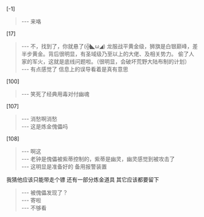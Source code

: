 
[-1] 
>--- 来咯<br>

[17] 
>--- 不，找到了，你就悬了(╬◣ω◢)
龙服战平黄金级，狮旗是白银巅峰，差半步黄金。背后很明显，有圣域级乃至以上的大佬、及相关势力。
偷了人家的军火，这就是底线问题啦。（很明显，会破坏荒野大陆布制的计划）<br>
>--- 有点感觉了
信息上的误导看着是真有意思<br>

[100] 
>--- 笑死了经典用毒对付幽魂<br>

[107] 
>--- 消愁啊消愁<br>
>--- 这是炼金傀儡吗<br>

[108] 
>--- 啊这<br>
>--- 老钟是傀儡被紫蒂控制的，紫蒂是幽灵，幽灵感觉到被攻击了<br>
>--- 这明显是准备好的
备用报警装置

我猜他应该只能带走个镖
还有一部分炼金道具
其它应该都要留下<br>
>--- 被傀儡发现了？<br>
>--- 寄啦<br>
>--- 不够看<br>
